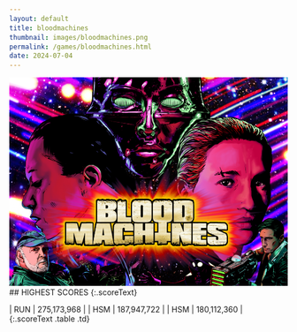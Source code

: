 ```yaml
---
layout: default
title: bloodmachines
thumbnail: images/bloodmachines.png
permalink: /games/bloodmachines.html
date: 2024-07-04
---
```


<img src="../images/bloodmachines.png" class="gameThumbnail img-fluid mx-auto align-middle">
## HIGHEST SCORES
{:.scoreText}

| RUN | 275,173,968 | 
| HSM | 187,947,722 | 
| HSM | 180,112,360 | 
{:.scoreText .table .td}
